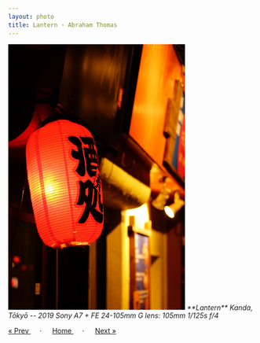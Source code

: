 ```yaml
---
layout: photo
title: Lantern · Abraham Thomas
---
```


<img src="/assets/photos/Lantern.jpg" width="360px" class="photo">

<i>
**Lantern**  
Kanda, Tōkyō -- 2019  
Sony A7 + FE 24-105mm G lens: 105mm 1/125s f/4  
</i>

<a href="/travel/rocks"> &laquo; Prev </a> &emsp; · &emsp; 
<a href="/travel"> Home </a> &emsp; · &emsp; 
<a href="/travel/scramble"> Next &raquo; </a>
